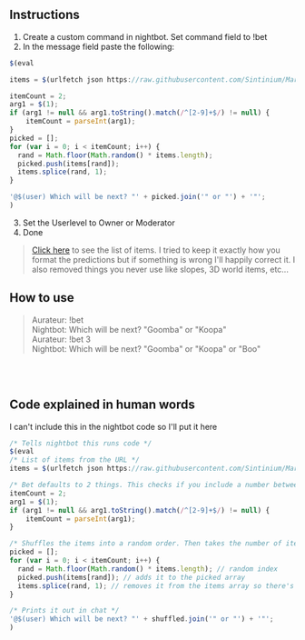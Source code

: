 Instructions
-----
1) Create a custom command in nightbot. Set command field to !bet
2) In the message field paste the following:
```JavaScript
$(eval 

items = $(urlfetch json https://raw.githubusercontent.com/Sintinium/MarioMakerItems/main/items.json);

itemCount = 2;
arg1 = $(1);
if (arg1 != null && arg1.toString().match(/^[2-9]+$/) != null) { 
    itemCount = parseInt(arg1); 
}
picked = [];
for (var i = 0; i < itemCount; i++) {
  rand = Math.floor(Math.random() * items.length);
  picked.push(items[rand]);
  items.splice(rand, 1);
}

'@$(user) Which will be next? "' + picked.join('" or "') + '"';
)
```
3) Set the Userlevel to Owner or Moderator
4) Done

> [Click here](https://github.com/Sintinium/MarioMakerItems/blob/main/items.json) to see the list of items. I tried to keep it exactly how you format the predictions but if something is wrong I'll happily correct it. I also removed things you never use like slopes, 3D world items, etc...

How to use
--------
> Aurateur: !bet<br/>
> Nightbot: Which will be next? "Goomba" or "Koopa" <br/>
> Aurateur: !bet 3<br/>
> Nightbot: Which will be next? "Goomba" or "Koopa" or "Boo"

<br/>
<br/>

Code explained in human words
----
I can't include this in the nightbot code so I'll put it here
```JavaScript
/* Tells nightbot this runs code */
$(eval
/* List of items from the URL */
items = $(urlfetch json https://raw.githubusercontent.com/Sintinium/MarioMakerItems/main/items.json);

/* Bet defaults to 2 things. This checks if you include a number between 2 and 9 in your command (ex: !bet 3) */
itemCount = 2;
arg1 = $(1);
if (arg1 != null && arg1.toString().match(/^[2-9]+$/) != null) { 
    itemCount = parseInt(arg1); 
}

/* Shuffles the items into a random order. Then takes the number of items that you asked for in the command (defaults to 2) */
picked = [];
for (var i = 0; i < itemCount; i++) {
  rand = Math.floor(Math.random() * items.length); // random index
  picked.push(items[rand]); // adds it to the picked array
  items.splice(rand, 1); // removes it from the items array so there's no duplicates
}

/* Prints it out in chat */
'@$(user) Which will be next? "' + shuffled.join('" or "') + '"';
)
```
